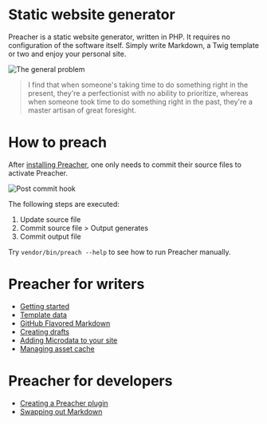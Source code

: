 # Static website generator

Preacher is a static website generator, written in PHP.
It requires no configuration of the software itself. Simply write Markdown,
a Twig template or two and enjoy your personal site.

![The general problem](https://imgs.xkcd.com/comics/the_general_problem.png)

> I find that when someone's taking time to do something right in the present, they're a perfectionist with no ability to prioritize, whereas when someone took time to do something right in the past, they're a master artisan of great foresight.

# How to preach

After [installing Preacher](README.html), one only needs to commit their source
files to activate Preacher.

![Post commit hook](https://zeroconfig.github.io/Preacher/img/post-commit.png)

The following steps are executed:

1. Update source file
2. Commit source file > Output generates
3. Commit output file

Try `vendor/bin/preach --help` to see how to run Preacher manually.

# Preacher for writers

* [Getting started](README.html)
* [Template data](recipes/template-data.html)
* [GitHub Flavored Markdown](recipes/github-flavored-markdown.html)
* [Creating drafts](recipes/draft.html)
* [Adding Microdata to your site](recipes/microdata.html)
* [Managing asset cache](recipes/asset-cache.html)

# Preacher for developers

* [Creating a Preacher plugin](recipes/custom-plugins.html)
* [Swapping out Markdown](recipes/custom-source-reader.html)

